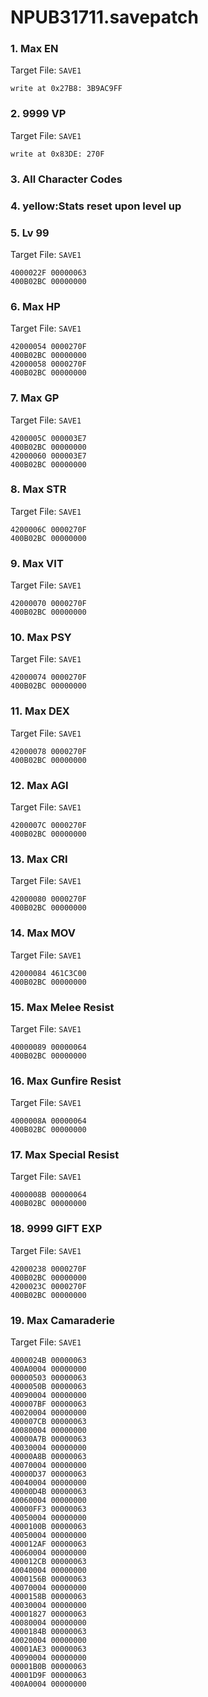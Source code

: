 # NPUB31711.savepatch

### 1. Max EN

Target File: `SAVE1`

```
write at 0x27B8: 3B9AC9FF
```

### 2. 9999 VP

Target File: `SAVE1`

```
write at 0x83DE: 270F
```

### 3. All Character Codes
### 4. yellow:Stats reset upon level up
### 5. Lv 99

Target File: `SAVE1`

```
4000022F 00000063
400B02BC 00000000
```

### 6. Max HP

Target File: `SAVE1`

```
42000054 0000270F
400B02BC 00000000
42000058 0000270F
400B02BC 00000000
```

### 7. Max GP

Target File: `SAVE1`

```
4200005C 000003E7
400B02BC 00000000
42000060 000003E7
400B02BC 00000000
```

### 8. Max STR

Target File: `SAVE1`

```
4200006C 0000270F
400B02BC 00000000
```

### 9. Max VIT

Target File: `SAVE1`

```
42000070 0000270F
400B02BC 00000000
```

### 10. Max PSY

Target File: `SAVE1`

```
42000074 0000270F
400B02BC 00000000
```

### 11. Max DEX

Target File: `SAVE1`

```
42000078 0000270F
400B02BC 00000000
```

### 12. Max AGI

Target File: `SAVE1`

```
4200007C 0000270F
400B02BC 00000000
```

### 13. Max CRI

Target File: `SAVE1`

```
42000080 0000270F
400B02BC 00000000
```

### 14. Max MOV

Target File: `SAVE1`

```
42000084 461C3C00
400B02BC 00000000
```

### 15. Max Melee Resist

Target File: `SAVE1`

```
40000089 00000064
400B02BC 00000000
```

### 16. Max Gunfire Resist

Target File: `SAVE1`

```
4000008A 00000064
400B02BC 00000000
```

### 17. Max Special Resist

Target File: `SAVE1`

```
4000008B 00000064
400B02BC 00000000
```

### 18. 9999 GIFT EXP

Target File: `SAVE1`

```
42000238 0000270F
400B02BC 00000000
4200023C 0000270F
400B02BC 00000000
```

### 19. Max Camaraderie

Target File: `SAVE1`

```
4000024B 00000063
400A0004 00000000
00000503 00000063
4000050B 00000063
40090004 00000000
400007BF 00000063
40020004 00000000
400007CB 00000063
40080004 00000000
40000A7B 00000063
40030004 00000000
40000A8B 00000063
40070004 00000000
40000D37 00000063
40040004 00000000
40000D4B 00000063
40060004 00000000
40000FF3 00000063
40050004 00000000
4000100B 00000063
40050004 00000000
400012AF 00000063
40060004 00000000
400012CB 00000063
40040004 00000000
4000156B 00000063
40070004 00000000
4000158B 00000063
40030004 00000000
40001827 00000063
40080004 00000000
4000184B 00000063
40020004 00000000
40001AE3 00000063
40090004 00000000
00001B0B 00000063
40001D9F 00000063
400A0004 00000000
```


